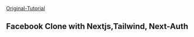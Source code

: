 [Original-Tutorial](https://www.youtube.com/watch?v=6fNy0iD3hsk)

## Facebook Clone with Nextjs,Tailwind, Next-Auth
